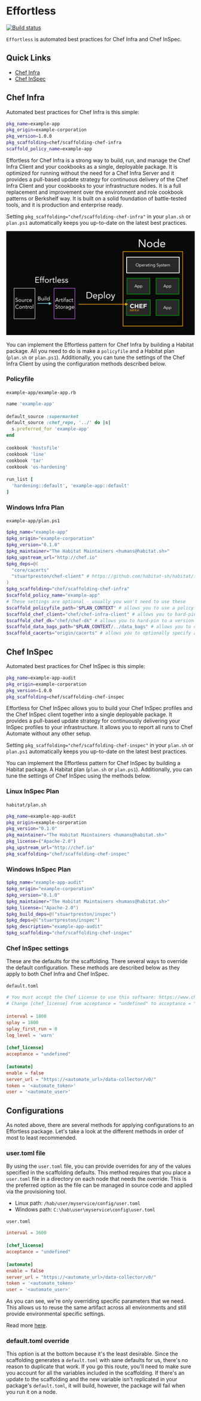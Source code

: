 # Effortless

[![Build status](https://badge.buildkite.com/7ed9be7c2b2a9f812f68e4f0fc654e0ac857e6e854d48caec1.svg?branch=master)](https://buildkite.com/chef/chef-effortless-master-habitat-build)

`Effortless` is automated best practices for Chef Infra and Chef InSpec.

## Quick Links

- [Chef Infra](#chef-infra)
- [Chef InSpec](#chef-inspec)

## Chef Infra

Automated best practices for Chef Infra is this simple:

```bash
pkg_name=example-app
pkg_origin=example-corporation
pkg_version=1.0.0
pkg_scaffolding=chef/scaffolding-chef-infra
scaffold_policy_name=example-app
```

Effortless for Chef Infra is a strong way to build, run, and manage the Chef Infra Client and your cookbooks as a single, deployable package. It is optimized for running without the need for a Chef Infra Server and it provides a pull-based update strategy for continuous delivery of the Chef Infra Client and your cookbooks to your infrastructure nodes. It is a full replacement and improvement over the environment and role cookbook patterns or Berkshelf way. It is built on a solid foundation of battle-tested tools, and it is production and enterprise ready.

Setting `pkg_scaffolding="chef/scaffolding-chef-infra"` in your `plan.sh` or `plan.ps1` automatically keeps you up-to-date on the latest best practices.

![Image of the Effortless pattern](/docs/effortless-graphic.png)

You can implement the Effortless pattern for Chef Infra by building a Habitat package. All you need to do is make a `policyfile` and a Habitat plan (`plan.sh` or `plan.ps1`). Additionally, you can tune the settings of the Chef Infra Client by using the configuration methods described below.

### Policyfile

`example-app/example-app.rb`

```ruby
name 'example-app'

default_source :supermarket
default_source :chef_repo, '../' do |s|
  s.preferred_for 'example-app'
end

cookbook 'hostsfile'
cookbook 'line'
cookbook 'tar'
cookbook 'os-hardening'

run_list [
  'hardening::default', 'example-app::default'
]
```

### Windows Infra Plan

`example-app/plan.ps1`

```powershell
$pkg_name="example-app"
$pkg_origin="example-corporation"
$pkg_version="0.1.0"
$pkg_maintainer="The Habitat Maintainers <humans@habitat.sh>"
$pkg_upstream_url="http://chef.io"
$pkg_deps=@(
  "core/cacerts"
  "stuartpreston/chef-client" # https://github.com/habitat-sh/habitat/issues/6671
)
$pkg_scaffolding="chef/scaffolding-chef-infra"
$scaffold_policy_name="example-app"
# These settings are optional - usually you won't need to use these
$scaffold_policyfile_path="$PLAN_CONTEXT" # allows you to use a policyfile in any location in your repo
$scaffold_chef_client="chef/chef-infra-client" # allows you to hard-pin to a version of the chef-infra-client
$scaffold_chef_dk="chef/chef-dk" # allows you to hard-pin to a version of chef-dk
$scaffold_data_bags_path="$PLAN_CONTEXT/../data_bags" # allows you to optionally build data bags into the package
$scaffold_cacerts="origin/cacerts" # allows you to optionally specify a custom cacert package for Chef Infra Client
```

## Chef InSpec

Automated best practices for Chef InSpec is this simple:

```bash
pkg_name=example-app-audit
pkg_origin=example-corporation
pkg_version=1.0.0
pkg_scaffolding=chef/scaffolding-chef-inspec
```

Effortless for Chef InSpec allows you to build your Chef InSpec profiles and the Chef InSpec client together into a single deployable package. It provides a pull-based update strategy for continuously delivering your InSpec profiles to your infrastructure. It allows you to report all runs to Chef Automate without any other setup.

Setting `pkg_scaffolding="chef/scaffolding-chef-inspec"` in your `plan.sh` or `plan.ps1` automatically keeps you up-to-date on the latest best practices.

You can implement the Effortless pattern for Chef InSpec by building a Habitat package. A Habitat plan (`plan.sh` or `plan.ps1`). Additionally, you can tune the settings of Chef InSpec using the methods below.

### Linux InSpec Plan

`habitat/plan.sh`

```bash
pkg_name=example-app-audit
pkg_origin=example-corporation
pkg_version="0.1.0"
pkg_maintainer="The Habitat Maintainers <humans@habitat.sh>"
pkg_license=("Apache-2.0")
pkg_upstream_url="http://chef.io"
pkg_scaffolding="chef/scaffolding-chef-inspec"
```

### Windows InSpec Plan

```powershell
$pkg_name="example-app-audit"
$pkg_origin="example-corporation"
$pkg_version="0.1.0"
$pkg_maintainer="The Habitat Maintainers <humans@habitat.sh>"
$pkg_license=("Apache-2.0")
$pkg_build_deps=@("stuartpreston/inspec")
$pkg_deps=@("stuartpreston/inspec")
$pkg_description="example-app-audit"
$pkg_scaffolding="chef/scaffolding-chef-inspec"
```

### Chef InSpec settings

These are the defaults for the scaffolding. There several ways to override the default configuration. These methods are described below as they apply to both Chef Infra and Chef InSpec.

`default.toml`

```toml
# You must accept the Chef License to use this software: https://www.chef.io/end-user-license-agreement/
# Change [chef_license] from acceptance = "undefined" to acceptance = "accept-no-persist" if you agree to the license.

interval = 1800
splay = 1800
splay_first_run = 0
log_level = 'warn'

[chef_license]
acceptance = "undefined"

[automate]
enable = false
server_url = "https://<automate_url>/data-collector/v0/"
token = '<automate_token>'
user = '<automate_user>'
```

## Configurations

As noted above, there are several methods for applying configurations to an Effortless package. Let's take a look at the different methods in order of most to least recommended.

### user.toml file

By using the `user.toml` file, you can provide overrides for any of the values specified in the scaffolding defaults. This method requires that you place a `user.toml` file in a directory on each node that needs the override. This is the preferred option as the file can be managed in source code and applied via the provisioning tool.

- Linux path: `/hab/user/myservice/config/user.toml`
- Windows path: `C:\hab\user\myservice\config\user.toml`

`user.toml`

``` toml
interval = 3600

[chef_license]
acceptance = "undefined"

[automate]
enable = false
server_url = "https://<automate_url>/data-collector/v0/"
token = '<automate_token>'
user = '<automate_user>'
```

As you can see, we're only overriding specific parameters that we need. This allows us to reuse the same artifact across all environments and still provide environmental specific settings.

Read more [here](https://www.habitat.sh/docs/using-habitat/#apply-configuration-updates-to-an-individual-service).

### default.toml override

This option is at the bottom because it's the least desirable. Since the scaffolding generates a `default.toml` with sane defaults for us, there's no reason to duplicate that work. If you go this route, you'll need to make sure you account for all the variables included in the scaffolding. If there's an update to the scaffolding and the new variable isn't replicated in your package's `default.toml`, it will build, however, the package will fail when you run it on a node.

